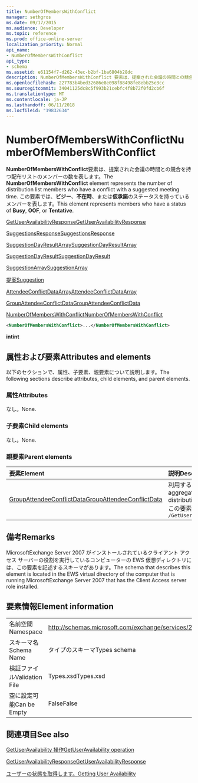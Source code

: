 ```yaml
---
title: NumberOfMembersWithConflict
manager: sethgros
ms.date: 09/17/2015
ms.audience: Developer
ms.topic: reference
ms.prod: office-online-server
localization_priority: Normal
api_name:
- NumberOfMembersWithConflict
api_type:
- schema
ms.assetid: e61154f7-d262-43ec-b2bf-1ba6804b28dc
description: NumberOfMembersWithConflict 要素は、提案された会議の時間との競合を持つ配布リストのメンバーの数を表します。 この要素では、ビジー、不在時、または仮承諾のステータスを持っているメンバーを表します。
ms.openlocfilehash: 227783b4bed32686e8e098f88498fe8ebb25e3cc
ms.sourcegitcommit: 34041125dc8c5f993b21cebfc4f8b72f0fd2cb6f
ms.translationtype: MT
ms.contentlocale: ja-JP
ms.lasthandoff: 06/11/2018
ms.locfileid: "19832634"
---
```

# <a name="numberofmemberswithconflict"></a><span data-ttu-id="6db56-104">NumberOfMembersWithConflict</span><span class="sxs-lookup"><span data-stu-id="6db56-104">NumberOfMembersWithConflict</span></span>

<span data-ttu-id="6db56-105">**NumberOfMembersWithConflict**要素は、提案された会議の時間との競合を持つ配布リストのメンバーの数を表します。</span><span class="sxs-lookup"><span data-stu-id="6db56-105">The **NumberOfMembersWithConflict** element represents the number of distribution list members who have a conflict with a suggested meeting time.</span></span> <span data-ttu-id="6db56-106">この要素では、**ビジー**、**不在時**、または**仮承諾**のステータスを持っているメンバーを表します。</span><span class="sxs-lookup"><span data-stu-id="6db56-106">This element represents members who have a status of **Busy**, **OOF**, or **Tentative**.</span></span>
  
[<span data-ttu-id="6db56-107">GetUserAvailabilityResponse</span><span class="sxs-lookup"><span data-stu-id="6db56-107">GetUserAvailabilityResponse</span></span>](getuseravailabilityresponse.md)
  
[<span data-ttu-id="6db56-108">SuggestionsResponse</span><span class="sxs-lookup"><span data-stu-id="6db56-108">SuggestionsResponse</span></span>](suggestionsresponse.md)
  
[<span data-ttu-id="6db56-109">SuggestionDayResultArray</span><span class="sxs-lookup"><span data-stu-id="6db56-109">SuggestionDayResultArray</span></span>](suggestiondayresultarray.md)
  
[<span data-ttu-id="6db56-110">SuggestionDayResult</span><span class="sxs-lookup"><span data-stu-id="6db56-110">SuggestionDayResult</span></span>](suggestiondayresult.md)
  
[<span data-ttu-id="6db56-111">SuggestionArray</span><span class="sxs-lookup"><span data-stu-id="6db56-111">SuggestionArray</span></span>](suggestionarray.md)
  
[<span data-ttu-id="6db56-112">提案</span><span class="sxs-lookup"><span data-stu-id="6db56-112">Suggestion</span></span>](suggestion.md)
  
[<span data-ttu-id="6db56-113">AttendeeConflictDataArray</span><span class="sxs-lookup"><span data-stu-id="6db56-113">AttendeeConflictDataArray</span></span>](attendeeconflictdataarray.md)
  
[<span data-ttu-id="6db56-114">GroupAttendeeConflictData</span><span class="sxs-lookup"><span data-stu-id="6db56-114">GroupAttendeeConflictData</span></span>](groupattendeeconflictdata.md)
  
[<span data-ttu-id="6db56-115">NumberOfMembersWithConflict</span><span class="sxs-lookup"><span data-stu-id="6db56-115">NumberOfMembersWithConflict</span></span>](numberofmemberswithconflict.md)
  
```xml
<NumberOfMembersWithConflict>...</NumberOfMembersWithConflict>
```

 <span data-ttu-id="6db56-116">**int**</span><span class="sxs-lookup"><span data-stu-id="6db56-116">**int**</span></span>
## <a name="attributes-and-elements"></a><span data-ttu-id="6db56-117">属性および要素</span><span class="sxs-lookup"><span data-stu-id="6db56-117">Attributes and elements</span></span>

<span data-ttu-id="6db56-118">以下のセクションで、属性、子要素、親要素について説明します。</span><span class="sxs-lookup"><span data-stu-id="6db56-118">The following sections describe attributes, child elements, and parent elements.</span></span>
  
### <a name="attributes"></a><span data-ttu-id="6db56-119">属性</span><span class="sxs-lookup"><span data-stu-id="6db56-119">Attributes</span></span>

<span data-ttu-id="6db56-120">なし。</span><span class="sxs-lookup"><span data-stu-id="6db56-120">None.</span></span>
  
### <a name="child-elements"></a><span data-ttu-id="6db56-121">子要素</span><span class="sxs-lookup"><span data-stu-id="6db56-121">Child elements</span></span>

<span data-ttu-id="6db56-122">なし。</span><span class="sxs-lookup"><span data-stu-id="6db56-122">None.</span></span>
  
### <a name="parent-elements"></a><span data-ttu-id="6db56-123">親要素</span><span class="sxs-lookup"><span data-stu-id="6db56-123">Parent elements</span></span>

|<span data-ttu-id="6db56-124">**要素**</span><span class="sxs-lookup"><span data-stu-id="6db56-124">**Element**</span></span>|<span data-ttu-id="6db56-125">**説明**</span><span class="sxs-lookup"><span data-stu-id="6db56-125">**Description**</span></span>|
|:-----|:-----|
|[<span data-ttu-id="6db56-126">GroupAttendeeConflictData</span><span class="sxs-lookup"><span data-stu-id="6db56-126">GroupAttendeeConflictData</span></span>](groupattendeeconflictdata.md) <br/> |<span data-ttu-id="6db56-127">利用するユーザーの数、競合を持っているユーザーの数および提案された会議の配布リストの利用可能時間情報を持っていないユーザーの数についての集計の競合に関する情報が含まれています。</span><span class="sxs-lookup"><span data-stu-id="6db56-127">Contains aggregate conflict information about the number of users who are available, the number of users who have conflicts, and the number of users who do not have availability information in a distribution list for a suggested meeting time.</span></span>  <br/> <span data-ttu-id="6db56-128">この要素への XPath 式は、次のようにします。</span><span class="sxs-lookup"><span data-stu-id="6db56-128">The following is the XPath expression to this element:</span></span>  <br/>  `/GetUserAvailabilityResponse/SuggestionsResponse/SuggestionDayResultArray/SuggestionDayResult[i]/SuggestionArray/Suggestion[i]/AttendeeConflictDataArray/GroupAttendeeConflictData[i]` <br/> |
   
## <a name="remarks"></a><span data-ttu-id="6db56-129">備考</span><span class="sxs-lookup"><span data-stu-id="6db56-129">Remarks</span></span>

<span data-ttu-id="6db56-130">MicrosoftExchange Server 2007 がインストールされているクライアント アクセス サーバーの役割を実行しているコンピューターの EWS 仮想ディレクトリには、この要素を記述するスキーマがあります。</span><span class="sxs-lookup"><span data-stu-id="6db56-130">The schema that describes this element is located in the EWS virtual directory of the computer that is running MicrosoftExchange Server 2007 that has the Client Access server role installed.</span></span>
  
## <a name="element-information"></a><span data-ttu-id="6db56-131">要素情報</span><span class="sxs-lookup"><span data-stu-id="6db56-131">Element information</span></span>

|||
|:-----|:-----|
|<span data-ttu-id="6db56-132">名前空間</span><span class="sxs-lookup"><span data-stu-id="6db56-132">Namespace</span></span>  <br/> |http://schemas.microsoft.com/exchange/services/2006/types  <br/> |
|<span data-ttu-id="6db56-133">スキーマ名</span><span class="sxs-lookup"><span data-stu-id="6db56-133">Schema Name</span></span>  <br/> |<span data-ttu-id="6db56-134">タイプのスキーマ</span><span class="sxs-lookup"><span data-stu-id="6db56-134">Types schema</span></span>  <br/> |
|<span data-ttu-id="6db56-135">検証ファイル</span><span class="sxs-lookup"><span data-stu-id="6db56-135">Validation File</span></span>  <br/> |<span data-ttu-id="6db56-136">Types.xsd</span><span class="sxs-lookup"><span data-stu-id="6db56-136">Types.xsd</span></span>  <br/> |
|<span data-ttu-id="6db56-137">空に設定可能</span><span class="sxs-lookup"><span data-stu-id="6db56-137">Can be Empty</span></span>  <br/> |<span data-ttu-id="6db56-138">False</span><span class="sxs-lookup"><span data-stu-id="6db56-138">False</span></span>  <br/> |
   
## <a name="see-also"></a><span data-ttu-id="6db56-139">関連項目</span><span class="sxs-lookup"><span data-stu-id="6db56-139">See also</span></span>



[<span data-ttu-id="6db56-140">GetUserAvailability 操作</span><span class="sxs-lookup"><span data-stu-id="6db56-140">GetUserAvailability operation</span></span>](getuseravailability-operation.md)
  
[<span data-ttu-id="6db56-141">GetUserAvailabilityResponse</span><span class="sxs-lookup"><span data-stu-id="6db56-141">GetUserAvailabilityResponse</span></span>](getuseravailabilityresponse.md)


[<span data-ttu-id="6db56-142">ユーザーの状態を取得します。</span><span class="sxs-lookup"><span data-stu-id="6db56-142">Getting User Availability</span></span>](http://msdn.microsoft.com/library/d4133fcb-9b0f-4e6b-aadf-a389da83516a%28Office.15%29.aspx)

